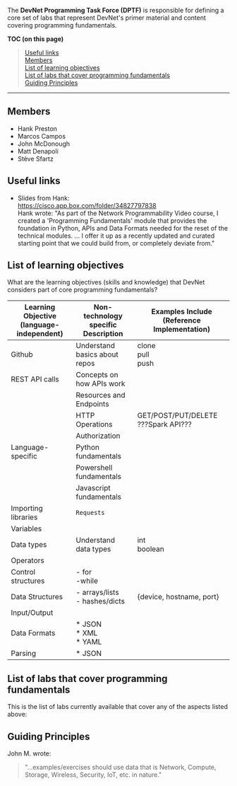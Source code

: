 The **DevNet Programming Task Force (DPTF)** is responsible for defining a core set of labs that represent DevNet's primer material and content covering programming fundamentals.

**TOC (on this page)<br>**
  >  [Useful links](#useful-links)<br>
  [Members](#members)<br>
  [List of learning objectives](#list-of-learning-objectives)<br>
  [List of labs that cover programming fundamentals](#list-of-labs-that-cover-programming-fundamentals)<br>
  [Guiding Principles](#guiding-principles)

***

## Members

  - Hank Preston
  - Marcos Campos
  - John McDonough
  - Matt Denapoli
  - Stève Sfartz

## Useful links

  - Slides from Hank:<br>
    https://cisco.app.box.com/folder/34827797838<br>
    Hank wrote: "As part of the Network Programmability Video course, I created a 'Programming Fundamentals' module that provides the foundation in Python, APIs and Data Formats needed for the reset of the technical modules. ... I offer it up as a recently updated and curated starting point that we could build from, or completely deviate from."


## List of learning objectives

What are the learning objectives (skills and knowledge) that DevNet considers part of core programming fundamentals?

| Learning Objective (language-independent) | Non-technology specific Description  | Examples Include (Reference Implementation) |
| ------------------ | --------------------- | ---- |
| Github             | Understand basics about repos | clone<br>pull<br>push |
| REST API calls     | Concepts on how APIs work|   |
|                    | Resources and Endpoints |   |
|                    | HTTP Operations  | GET/POST/PUT/DELETE  ???Spark API??? |
|                    | Authorization |   |
| Language-specific | Python fundamentals |   |
|                   | Powershell fundamentals |   |
|                   | Javascript fundamentals |   |
| Importing libraries | `Requests`  |   |
| Variables|   |   |
| Data types | Understand data types |  int<br>boolean  |
| Operators  |   |   |
| Control structures  |  - for<br>  -while   |   |
| Data Structures  |   - arrays/lists<br>  - hashes/dicts |   {device, hostname, port}  |
| Input/Output  |   |   |
| Data Formats  |* JSON<br>* XML<br>* YAML   |   |
| Parsing  |* JSON |   |

## List of labs that cover programming fundamentals

This is the list of labs currently available that cover any of the aspects listed above:





## Guiding Principles

John M. wrote:
> "...examples/exercises should use data that is Network, Compute, Storage, Wireless, Security, IoT, etc. in nature."